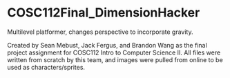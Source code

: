# COSC112Final_DimensionHacker
Multilevel platformer, changes perspective to incorporate gravity.

Created by Sean Mebust, Jack Fergus, and Brandon Wang as the final project assignment for COSC112 Intro to Computer Science II. All files were written from scratch by this team, and images were pulled from online to be used as characters/sprites.
